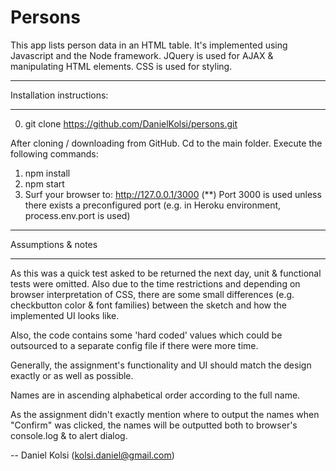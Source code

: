 Persons
=======

This app lists person data in an HTML table. It's implemented using Javascript and the Node
framework. JQuery is used for AJAX & manipulating HTML elements. CSS is used for styling.


*****************
Installation instructions:
*****************

0) git clone https://github.com/DanielKolsi/persons.git

After cloning / downloading from GitHub. Cd to the main folder.
Execute the following commands:

1) npm install
2) npm start
3) Surf your browser to: http://127.0.0.1/3000  (**)
    Port 3000 is used unless there exists a preconfigured port (e.g. in Heroku environment,
    process.env.port is used)

***************
Assumptions & notes
***************
As this was a quick test asked to be returned the next day, unit & functional tests were
omitted. Also due to the time restrictions and depending on browser interpretation of CSS, there
are some small differences (e.g. checkbutton color & font families) between the sketch and how
the implemented UI looks like.

Also, the code contains some 'hard coded' values which could be outsourced to a separate config
file if there were more time.

Generally, the assignment's functionality and UI should match the design exactly or as well as
possible.

Names are in ascending alphabetical order according to the full name.

As the assignment didn't exactly mention where to output the names when "Confirm" was clicked,
the names will be outputted both to browser's console.log & to alert dialog.

-- Daniel Kolsi (kolsi.daniel@gmail.com)
